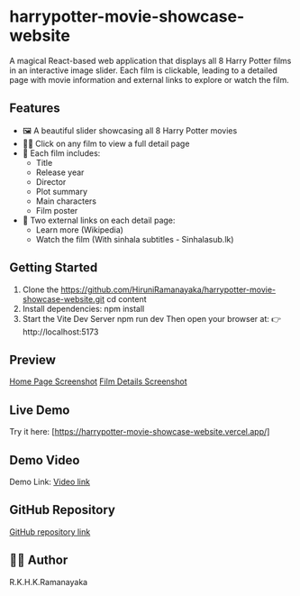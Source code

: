 # harrypotter-movie-showcase-website

A magical React-based web application that displays all 8 Harry Potter films in an interactive image slider. Each film is clickable, leading to a detailed page with movie information and external links to explore or watch the film.

## Features

- 🖼️ A beautiful slider showcasing all 8 Harry Potter movies
- 🧙‍♂️ Click on any film to view a full detail page
- 📖 Each film includes:
  - Title
  - Release year
  - Director
  - Plot summary
  - Main characters
  - Film poster
- 🔗 Two external links on each detail page:
  - Learn more (Wikipedia)
  - Watch the film (With sinhala subtitles - Sinhalasub.lk)

## Getting Started

1. Clone the https://github.com/HiruniRamanayaka/harrypotter-movie-showcase-website.git
   cd content
2. Install dependencies:
    npm install
3. Start the Vite Dev Server
    npm run dev
Then open your browser at:
👉 http://localhost:5173

## Preview
[Home Page Screenshot](./images/homepage.png)
[Film Details Screenshot](./images/movie1.png)

## Live Demo
Try it here: [https://harrypotter-movie-showcase-website.vercel.app/]

## Demo Video
Demo Link: [Video link]()

## GitHub Repository
[GitHub repository link](https://github.com/HiruniRamanayaka/harrypotter-movie-showcase-website)

## 👩‍💻 Author
R.K.H.K.Ramanayaka